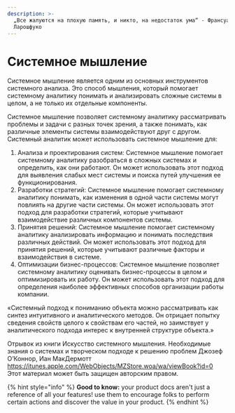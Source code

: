 ```yaml
---
description: >-
  „Все жалуются на плохую память, и никто, на недостаток ума“ - Франсуа де
  Ларошфуко
---
```


# Системное мышление

Системное мышление является одним из основных инструментов системного анализа. Это способ мышления, который помогает системному аналитику понимать и анализировать сложные системы в целом, а не только их отдельные компоненты.

Системное мышление позволяет системному аналитику рассматривать проблемы и задачи с разных точек зрения, а также понимать, как различные элементы системы взаимодействуют друг с другом. Системный аналитик может использовать системное мышление для:

1. Анализа и проектирования систем: Системное мышление помогает системному аналитику разобраться в сложных системах и определить, как они работают. Он может использовать этот подход для выявления слабых мест системы и поиска путей улучшения ее функционирования.
2. Разработки стратегий: Системное мышление помогает системному аналитику понимать, как изменения в одной части системы могут повлиять на другие части системы. Он может использовать этот подход для разработки стратегий, которые учитывают взаимодействие различных компонентов системы.
3. Принятия решений: Системное мышление помогает системному аналитику анализировать информацию и понимать последствия различных действий. Он может использовать этот подход для принятия решений, которые учитывают различные факторы и взаимодействия в системе.
4. Оптимизации бизнес-процессов: Системное мышление позволяет системному аналитику оценивать бизнес-процессы в целом и оптимизировать их работу. Он может использовать этот подход для определения наиболее эффективных способов организации работы компании.

«Системный подход к пониманию объекта можно рассматривать как синтез интуитивного и аналитического методов. Он отрицает попытку сведения свойств целого к свойствам его частей, но заимствует у аналитического подхода интерес к внутренней структуре объекта.»

Отрывок из книги Искусство системного мышления. Необходимые знания о системах и творческом подходе к решению проблем Джозеф О’Коннор, Иан МакДермотт https://itunes.apple.com/WebObjects/MZStore.woa/wa/viewBook?id=0 Этот материал может быть защищен авторским правом.



{% hint style="info" %}
**Good to know:** your product docs aren't just a reference of all your features! use them to encourage folks to perform certain actions and discover the value in your product.
{% endhint %}
